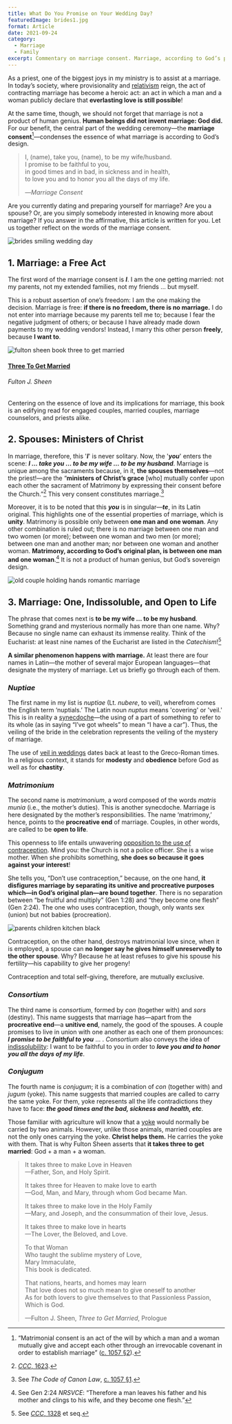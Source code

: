 ```yaml
---
title: What Do You Promise on Your Wedding Day?
featuredImage: brides1.jpg
format: Article
date: 2021-09-24
category:
  - Marriage
  - Family
excerpt: Commentary on marriage consent. Marriage, according to God’s plan, is one (between one man and one woman), indissoluble, and open to life. If there is no freedom, there is no marriage. In a wedding, spouses are ministers of Christ’s grace.
---
```


As a priest, one of the biggest joys in my ministry is to assist at a marriage. In today’s society, where provisionality and [relativism](https://www.catholic.com/magazine/online-edition/how-to-refute-moral-relativism) reign, the act of contracting marriage has become a heroic act: an act in which a man and a woman publicly declare that **everlasting love is still possible**!

At the same time, though, we should not forget that marriage is not a product of human genius. **Human beings did not invent marriage: God did.** For our benefit, the central part of the wedding ceremony—the **marriage consent**[^1]—condenses the essence of what marriage is according to God’s design.

> I, (name), take you, (name), to be my wife/husband.\
> I promise to be faithful to you,\
> in good times and in bad, in sickness and in health,\
> to love you and to honor you all the days of my life.
>
> —_Marriage Consent_

Are you currently dating and preparing yourself for marriage? Are you a spouse? Or, are you simply somebody interested in knowing more about marriage? If you answer in the affirmative, this article is written for you. Let us together reflect on the words of the marriage consent.

![brides smiling wedding day](brides2.jpg)

## 1. Marriage: a Free Act

The first word of the marriage consent is **_I_**. I am the one getting married: not my parents, not my extended families, not my friends … but myself.

This is a robust assertion of one’s freedom: I am the one making the decision. Marriage is free: **if there is no freedom, there is no marriage.** I do not enter into marriage because my parents tell me to; because I fear the negative judgment of others; or because I have already made down payments to my wedding vendors! Instead, I marry this other person **freely**, because **I want to**.

<div class="book">
  <div class="book__img">
    <div class="book__img__inner">
      <img src="sheen_three_married.jpg" alt="fulton sheen book three to get married" />
    </div>
  </div>
  <div class="book__text">
    <h4>
      <a href="https://amzn.to/3ECnnZ1" target="_blank" rel="noopener noreferrer">Three To Get Married</a>
    </h4>
    <h6>Fulton J. Sheen</h6>
    <p>Centering on the essence of love and its implications for marriage, this book is an edifying read for engaged couples, married couples, marriage counselors, and priests alike.</p>
  </div>
</div>

## 2. Spouses: Ministers of Christ

In marriage, therefore, this '**_I_**' is never solitary. Now, the '**_you_**' enters the scene: **_I … take you … to be my wife … to be my husband_**. Marriage is unique among the sacraments because, in it, **the spouses themselves**—not the priest!—are the “**ministers of Christ’s grace** [who] mutually confer upon each other the sacrament of Matrimony by expressing their consent before the Church.”[^2] This very consent constitutes marriage.[^3]

Moreover, it is to be noted that this **_you_** is in singular—**_te_**, in its Latin original. This highlights one of the essential properties of marriage, which is **unity**. Matrimony is possible only between **one man and** **one woman**. Any other combination is ruled out; there is no marriage between one man and two women (or more); between one woman and two men (or more); between one man and another man; nor between one woman and another woman. **Matrimony, according to God’s original plan, is between one man and one woman**.[^4] It is not a product of human genius, but God’s sovereign design.

![old couple holding hands romantic marriage](old_married_couple2.jpg)

## 3. Marriage: One, Indissoluble, and Open to Life

The phrase that comes next is **to be my wife … to be my husband**. Something grand and mysterious normally has more than one name. Why? Because no single name can exhaust its immense reality. Think of the Eucharist: at least nine names of the Eucharist are listed in the _Catechism_![^5]

**A similar phenomenon happens with marriage.** At least there are four names in Latin—the mother of several major European languages—that designate the mystery of marriage. Let us briefly go through each of them.

### _Nuptiae_

The first name in my list is _nuptiae_ (Lt. _nubere_, to veil), wherefrom comes the English term ‘nuptials.’ The Latin noun _nuptus_ means 'covering' or 'veil.' This is in reality a [synecdoche](https://literarydevices.net/synecdoche/)—the using of a part of something to refer to its whole (as in saying “I’ve got wheels” to mean “I have a car”). Thus, the veiling of the bride in the celebration represents the veiling of the mystery of marriage.

The use of [veil in weddings](https://www.catholicculture.org/culture/library/dictionary/index.cfm?id=37052) dates back at least to the Greco-Roman times. In a religious context, it stands for **modesty** and **obedience** before God as well as for **chastity**.

### _Matrimonium_

The second name is _matrimonium_, a word composed of the words _matris munia_ (i.e., the mother’s duties). This is another synecdoche. Marriage is here designated by the mother’s responsibilities. The name ‘matrimony,’ hence, points to the **procreative end** of marriage. Couples, in other words, are called to be **open to life**.

This openness to life entails unwavering [opposition to the use of contraception](https://www.catholic.com/tract/birth-control). Mind you: the Church is not a police officer. She is a wise mother. When she prohibits something, **she does so because it goes against your interest**!

She tells you, “Don’t use contraception,” because, on the one hand, **it disfigures marriage by separating its unitive and procreative purposes which—in God’s original plan—are bound together**. There is no separation between “be fruitful and multiply” (Gen 1:28) and “they become one flesh” (Gen 2:24). The one who uses contraception, though, only wants sex (union) but not babies (procreation).

![parents children kitchen black](family_children.jpg '#float=right')

Contraception, on the other hand, destroys matrimonial love since, when it is employed, a spouse can **no longer say he gives himself unreservedly to the other spouse**. Why? Because he at least refuses to give his spouse his fertility—his capability to give her progeny!

Contraception and total self-giving, therefore, are mutually exclusive.

### _Consortium_

The third name is _consortium_, formed by _con_ (together with) and _sors_ (destiny). This name suggests that marriage has—apart from the **procreative end**—a **unitive end**, namely, the good of the spouses. A couple promises to live in union with one another as each one of them pronounces: **_I promise to be faithful to you_** … . _Consortium_ also conveys the idea of [indissolubility](https://media.ascensionpress.com/2018/08/06/the-sacramentality-and-indissolubility-of-marriage/): I want to be faithful to you in order to **_love you and to honor you all the days of my life_**.

### _Conjugum_

The fourth name is _conjugum_; it is a combination of _con_ (together with) and _jugum_ (yoke). This name suggests that married couples are called to carry the same yoke. For them, yoke represents all the life contradictions they have to face: **_the good times and the bad, sickness and health, etc_**.

Those familiar with agriculture will know that a [yoke](https://www.britannica.com/technology/yoke) would normally be carried by two animals. However, unlike those animals, married couples are not the only ones carrying the yoke. **Christ helps them.** He carries the yoke with them. That is why Fulton Sheen asserts that **it takes three to get married**: God + a man + a woman.

> It takes three to make Love in Heaven\
> —Father, Son, and Holy Spirit.
>
> It takes three for Heaven to make love to earth\
> —God, Man, and Mary, through whom God became Man.
>
> It takes three to make love in the Holy Family\
> —Mary, and Joseph, and the consummation of their love, Jesus.
>
> It takes three to make love in hearts\
> —The Lover, the Beloved, and Love.
>
> To that Woman\
> Who taught the sublime mystery of Love,\
> Mary Immaculate,\
> This book is dedicated.
>
> That nations, hearts, and homes may learn\
> That love does not so much mean to give oneself to another\
> As for both lovers to give themselves to that Passionless Passion,\
> Which is God.
>
> —Fulton J. Sheen, _Three to Get Married_, Prologue

[^1]: “Matrimonial consent is an act of the will by which a man and a woman mutually give and accept each other through an irrevocable covenant in order to establish marriage” ([c. 1057 §2](https://www.vatican.va/archive/cod-iuris-canonici/eng/documents/cic_lib4-cann998-1165_en.html#CHAPTER_IV.)).
[^2]: [_CCC_, 1623](https://www.vatican.va/archive/ENG0015/__P52.HTM).
[^3]: See _The Code of Canon Law_, [c. 1057 §1](https://www.vatican.va/archive/cod-iuris-canonici/eng/documents/cic_lib4-cann998-1165_en.html#CHAPTER_IV.).
[^4]: See Gen 2:24 _NRSVCE_: “Therefore a man leaves his father and his mother and clings to his wife, and they become one flesh.”
[^5]: See [_CCC_, 1328](https://www.vatican.va/archive/ENG0015/__P3Y.HTM) et seq.
